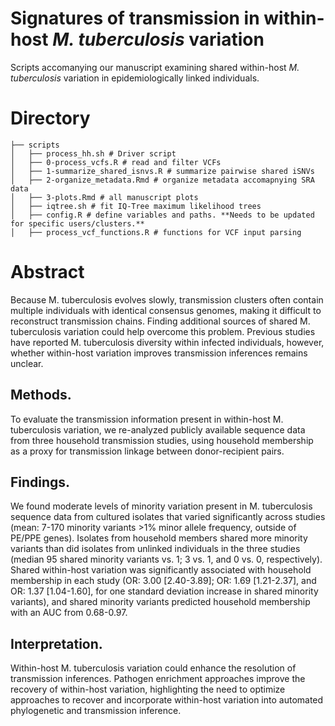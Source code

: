 # Signatures of transmission in within-host *M. tuberculosis* variation

Scripts accomanying our manuscript examining shared within-host *M. tuberculosis* variation in epidemiologically linked individuals. 

# Directory

```
├── scripts
│   ├── process_hh.sh # Driver script
│   ├── 0-process_vcfs.R # read and filter VCFs
│   ├── 1-summarize_shared_isnvs.R # summarize pairwise shared iSNVs
│   ├── 2-organize_metadata.Rmd # organize metadata accomapnying SRA data
│   ├── 3-plots.Rmd # all manuscript plots
│   ├── iqtree.sh # fit IQ-Tree maximum likelihood trees
│   ├── config.R # define variables and paths. **Needs to be updated for specific users/clusters.**
│   ├── process_vcf_functions.R # functions for VCF input parsing

```

# Abstract
Because M. tuberculosis evolves slowly, transmission clusters often contain multiple individuals with identical consensus genomes, making it difficult to reconstruct transmission chains. Finding additional sources of shared M. tuberculosis variation could help overcome this problem. Previous studies have reported M. tuberculosis diversity within infected individuals, however, whether within-host variation improves transmission inferences remains unclear.

## Methods.
To evaluate the transmission information present in within-host M. tuberculosis variation, we re-analyzed publicly available sequence data from three household transmission studies, using household membership as a proxy for transmission linkage between donor-recipient pairs. 

## Findings. 
We found moderate levels of minority variation present in M. tuberculosis sequence data from cultured isolates that varied significantly across studies (mean: 7-170 minority variants >1% minor allele frequency, outside of PE/PPE genes). Isolates from household members shared more minority variants than did isolates from unlinked individuals in the three studies (median 95 shared minority variants vs. 1; 3 vs. 1, and 0 vs. 0, respectively). Shared within-host variation was significantly associated with household membership in each study (OR: 3.00 [2.40-3.89]; OR: 1.69 [1.21-2.37], and OR: 1.37 [1.04-1.60], for one standard deviation increase in shared minority variants), and shared minority variants predicted household membership with an AUC from 0.68-0.97. 

## Interpretation. 
Within-host M. tuberculosis variation could enhance the resolution of transmission inferences. Pathogen enrichment approaches improve the recovery of within-host variation, highlighting the need to optimize approaches to recover and incorporate within-host variation into automated phylogenetic and transmission inference. 
